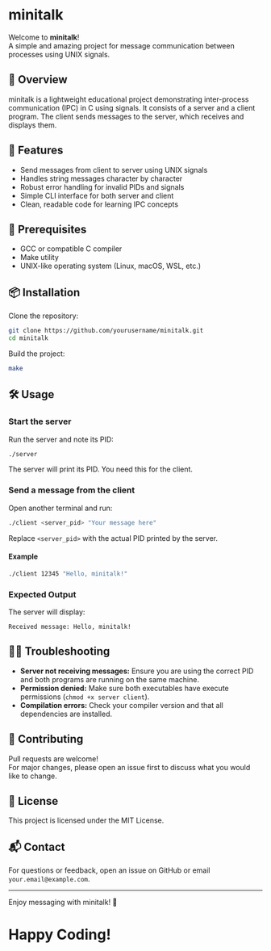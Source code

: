 # minitalk

Welcome to **minitalk**!  
A simple and amazing project for message communication between processes using UNIX signals.

## 📖 Overview

minitalk is a lightweight educational project demonstrating inter-process communication (IPC) in C using signals. It consists of a server and a client program. The client sends messages to the server, which receives and displays them.

## 🚀 Features

- Send messages from client to server using UNIX signals
- Handles string messages character by character
- Robust error handling for invalid PIDs and signals
- Simple CLI interface for both server and client
- Clean, readable code for learning IPC concepts

## 🧰 Prerequisites

- GCC or compatible C compiler
- Make utility
- UNIX-like operating system (Linux, macOS, WSL, etc.)

## 📦 Installation

Clone the repository:
```bash
git clone https://github.com/yourusername/minitalk.git
cd minitalk
```

Build the project:
```bash
make
```

## 🛠️ Usage

### Start the server

Run the server and note its PID:
```bash
./server
```
The server will print its PID. You need this for the client.

### Send a message from the client

Open another terminal and run:
```bash
./client <server_pid> "Your message here"
```
Replace `<server_pid>` with the actual PID printed by the server.

#### Example

```bash
./client 12345 "Hello, minitalk!"
```

### Expected Output

The server will display:
```
Received message: Hello, minitalk!
```

## 🧑‍💻 Troubleshooting

- **Server not receiving messages:** Ensure you are using the correct PID and both programs are running on the same machine.
- **Permission denied:** Make sure both executables have execute permissions (`chmod +x server client`).
- **Compilation errors:** Check your compiler version and that all dependencies are installed.

## 🤝 Contributing

Pull requests are welcome!  
For major changes, please open an issue first to discuss what you would like to change.

## 📄 License

This project is licensed under the MIT License.

## 📬 Contact

For questions or feedback, open an issue on GitHub or email `your.email@example.com`.

---

Enjoy messaging with minitalk! 🚀

# Happy Coding!
